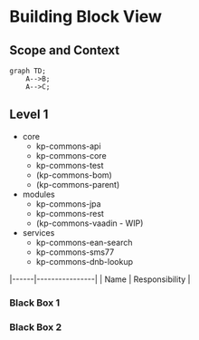 # Building Block View

## Scope and Context

```mermaid
graph TD;
    A-->B;
    A-->C;
```

## Level 1

* core
  * kp-commons-api
  * kp-commons-core
  * kp-commons-test
  * (kp-commons-bom)
  * (kp-commons-parent)
* modules
  * kp-commons-jpa
  * kp-commons-rest
  * (kp-commons-vaadin - WIP)
* services
  * kp-commons-ean-search
  * kp-commons-sms77
  * kp-commons-dnb-lookup


|------|----------------|
| Name | Responsibility |

### Black Box 1

### Black Box 2
